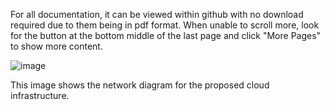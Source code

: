 For all documentation, it can be viewed within github with no download required due to them being in pdf format. When unable to scroll more, look for the button at the bottom middle of the last page and click "More Pages" to show more content.


![image](https://github.com/fallenknox/automation-and-security/assets/119413736/286aba07-acce-4717-b185-150d84fa8440)


This image shows the network diagram for the proposed cloud infrastructure. 
